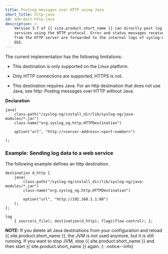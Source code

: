 ```yaml
---
title: Posting messages over HTTP using Java
short_title: http-java
id: adm-dest-http-java
description: >-
    Version 3.7 of {{ site.product.short_name }} can directly post log messages to web
    services using the HTTP protocol. Error and status messages received
    from the HTTP server are forwarded to the internal logs of syslog-ng
    OSE. 
---
```


The current implementation has the following limitations:

- This destination is only supported on the Linux platform.

- Only HTTP connections are supported, HTTPS is not.

- This destination requires Java. For an http destination that does
    not use Java, see http: Posting messages over HTTP without
    Java.

**Declaration**

```config
java(
    class-path("/syslog-ng/install_dir/lib/syslog-ng/java-modules/*.jar")
    class-name("org.syslog_ng.http.HTTPDestination")

    option("url", "http://<server-address>:<port-number>")

);
```

### Example: Sending log data to a web service

The following example defines an http destination.

```config
destination d_http {
    java(
        class-path("/syslog-ng/install_dir/lib/syslog-ng/java-modules/*.jar")
        class-name("org.syslog_ng.http.HTTPDestination")

        option("url", "http://192.168.1.1:80")
    );
};

log
    { source(s_file); destination(d_http); flags(flow-control); };
```

**NOTE:** If you delete all Java destinations from your configuration and
reload {{ site.product.short_name }}, the JVM is not used anymore, but it is still running.
If you want to stop JVM, stop {{ site.product.short_name }} and then start {{ site.product.short_name }} again.
{: .notice--info}

